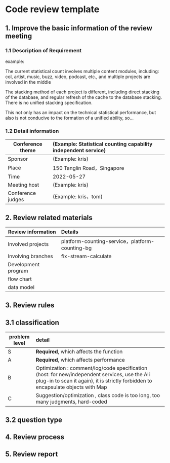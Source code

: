 # Code review template

## 1. Improve the basic information of the review meeting

### 1.1 Description of Requirement

example: 

The current statistical count involves multiple content modules, including: col, artist, music, buzz, video, podcast, etc., and multiple projects are involved in the middle

The stacking method of each project is different, including direct stacking of the database, and regular refresh of the cache to the database stacking. There is no unified stacking specification.

This not only has an impact on the technical statistical performance, but also is not conducive to the formation of a unified ability, so...

### 1.2 Detail information

| Conference theme   |      (Example: Statistical counting capability independent service)              |
| ---------- | :--------------------------------------------- |
| Sponsor     |                  (Example: kris)                  |
| Place       | 150 Tanglin Road，Singapore |
| Time       |          2022-05-27                            |
| Meeting host |               (Example: kris)                   |
| Conference judges   |          (Example: kris，tom)              |


## 2. Review related materials

| Review information | Details                                                         |
| -------- | :----------------------------------------------------------- |
| Involved projects |  platform-counting-service，platform-counting-bg   |
| Involving branches | fix-stream-calculate |
| Development program |                         |
| flow chart  |  |
| data model |                              |

## 3. Review rules

## 3.1 classification

| problem level | detail                                                         |
| ---------- | :----------------------------------------------------------- |
| S          |             **Required**, which affects the function                            |
| A          |                    **Required**, which affects performance                    |
| B          | Optimization : comment/log/code specification (host: for new/independent services, use the Ali plug-in to scan it again), it is strictly forbidden to encapsulate objects with Map |
| C          |          Suggestion/optimization , class code is too long, too many judgments, hard-coded          |

## 3.2 question type

## 4. Review process

## 5. Review report